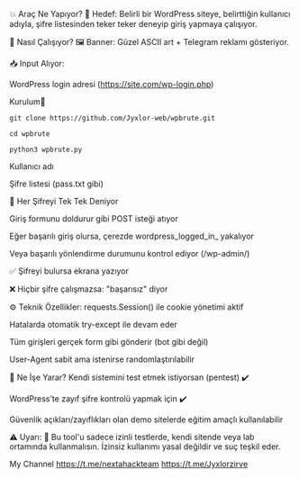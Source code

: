 💥 Araç Ne Yapıyor?
🎯 Hedef:
Belirli bir WordPress siteye, belirttiğin kullanıcı adıyla, şifre listesinden teker teker deneyip giriş yapmaya çalışıyor.

🔧 Nasıl Çalışıyor?
🖼️ Banner: Güzel ASCII art + Telegram reklamı gösteriyor.

📥 Input Alıyor:

WordPress login adresi (https://site.com/wp-login.php)

Kurulum🔴

```git clone https://github.com/Jyxlor-web/wpbrute.git```

```cd wpbrute```

```python3 wpbrute.py```


Kullanıcı adı

Şifre listesi (pass.txt gibi)

🔁 Her Şifreyi Tek Tek Deniyor

Giriş formunu doldurur gibi POST isteği atıyor

Eğer başarılı giriş olursa, çerezde wordpress_logged_in_ yakalıyor

Veya başarılı yönlendirme durumunu kontrol ediyor (/wp-admin/)

✅ Şifreyi bulursa ekrana yazıyor

❌ Hiçbir şifre çalışmazsa: "başarısız" diyor

⚙️ Teknik Özellikler:
requests.Session() ile cookie yönetimi aktif

Hatalarda otomatik try-except ile devam eder

Tüm girişleri gerçek form gibi gönderir (bot gibi değil)

User-Agent sabit ama istenirse randomlaştırılabilir

🧠 Ne İşe Yarar?
Kendi sistemini test etmek istiyorsan (pentest) ✔️

WordPress’te zayıf şifre kontrolü yapmak için ✔️

Güvenlik açıkları/zayıflıkları olan demo sitelerde eğitim amaçlı kullanılabilir

⚠️ Uyarı:
🔴 Bu tool'u sadece izinli testlerde, kendi sitende veya lab ortamında kullanmalısın.
İzinsiz kullanımı yasal değildir ve suç teşkil eder.

My Channel https://t.me/nextahackteam https://t.me/Jyxlorzirve
